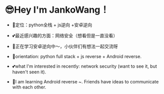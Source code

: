 # 😎Hey I'm JankoWang！
- 🐸定位：python全栈  + js逆向 +安卓逆向
- 💕最近感兴趣的方面：网络安全（想看但是一直没看）
- 📖正在学习安卓逆向中～，小伙伴们有想法一起交流呀

- 🐸orientation: python full stack + js reverse + Android reverse.
- 💕what I'm interested in recently: network security (want to see it, but haven't seen it).
- 📖I am learning Android reverse ~. Friends have ideas to communicate with each other.
